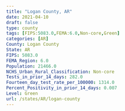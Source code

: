 ```yaml
---
title: "Logan County, AR"
date: 2021-04-10
draft: false
type: county
tags: [FIPS:5083.0,FEMA:6.0,Non-core,Green]
categories: [AR]
County: Logan County
State: AR
FIPS: 5083.0
FEMA_Region: 6.0
Population: 21466.0
NCHS_Urban_Rural_Classification: Non-core
Tests_in_prior_14_days: 282.0
Fourteen_day_test_rate_per_100000: 1314.0
Percent_Positivity_in_prior_14_days: 0.007
Level: Green
url: /states/AR/logan-county
---
```



